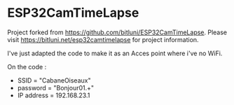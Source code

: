 # ESP32CamTimeLapse

Project forked from https://github.com/bitluni/ESP32CamTimeLapse. Please visit https://bitluni.net/esp32camtimelapse for project information.

I've just adapted the code to make it as an Acces point where i've no WiFi.

On the code :

- SSID = "CabaneOiseaux"
- password = "Bonjour01.+"
- IP address = 192.168.23.1
